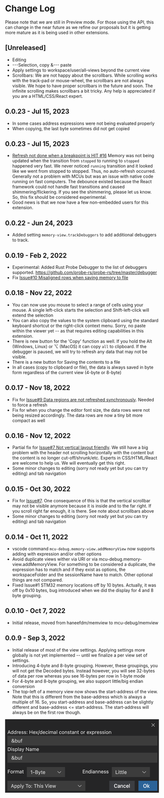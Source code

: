 # Change Log

Please note that we are still in Preview mode. For those using the API, this can change in the near future as we refine our proposals but it is getting more mature as it is being used in other extensions.

## [Unreleased]

-   Editing
-   ---Selection, copy &--- paste
-   Apply settings to workspace/user/all-views beyond the current view
-   Scrollbars: We are not happy about the scrollbars. While scrolling works with the track-pad or mouse-wheel, the scrollbars are not always visible. We hope to have proper scrollbars in the future and soon. The infinite scrolling makes scrollbars a bit tricky. Any help is appreciated if you are a HTML/CSS/React expert.

## 0.0.23 - Jul 15, 2023

-   In some cases address expressions were not being evaluated properly
-   When copying, the last byte sometimes did not get copied

## 0.0.23 - Jul 15, 2023

-   [Refresh not done when a breakpoint is HIT #16](https://github.com/mcu-debug/memview/issues/16) Memory was not being updated when the transition from `stopped` to running to `stopped` happened very fast. We never noticed `running` transition and it looked like we went from stopped to stopped. Thus, no auto-refresh occurred. Generally not a problem with MCUs but was an issue with native code running on fast computers. The debounce existed because the React framework could not handle fast transitions and caused shimmering/flickering. If you see the shimmering, please let us know. So, this fix should be considered experimental.
-   Good news is that we now have a few non-embedded users for this extension.

## 0.0.22 - Jun 24, 2023

-   Added setting `memory-view.trackDebuggers` to add additional debuggers to track.

## 0.0.19 - Feb 2, 2022

-   Experimental: Added Rust Probe Debugger to the list of debuggers supported. https://github.com/probe-rs/probe-rs/tree/master/debugger
-   Fix [Issue#10 Misaligned rows when saving memory to file](https://github.com/mcu-debug/memview/issues/10)

## 0.0.18 - Nov 22, 2022

-   You can now use you mouse to select a range of cells using your mouse. A single left-click starts the selection and Shift-left-click will extend the selection
-   You can also copy the values to the system clipboard using the standard keyboard shortcut or the right-click context menu. Sorry, no paste within the viewer yet -- as that requires editing capabilities in this extension.
-   There is new button for the 'Copy' function as well. If you hold the Alt (Windows, Linux) or ⌥ (MacOS) it can copy `all` to clipboard. If the debugger is paused, we will try to refresh any data that may not be visible.
-   There is a new button for Saving the contents to a file
-   In all cases (copy to clipboard or file), the data is always saved in byte form regardless of the current view (4-byte or 8-byte)

## 0.0.17 - Nov 18, 2022

-   Fix for [Issue#9 Data regions are not refreshed synchronously](https://github.com/mcu-debug/memview/issues/9). Needed to force a refresh
-   Fix for when you change the editor font size, the data rows were not being resized accordingly. The data rows are now a tiny bit more compact as well

## 0.0.16 - Nov 12, 2022

-   Partial fix for [Issue#7 Not vertical layout friendly](https://github.com/mcu-debug/memview/issues/7). We still have a big problem with the header not scrolling horizontally with the content but the content is no longer cut-off/shrunk/etc. Experts in CSS/HTML/React are welcome to help us. We will eventually get this right.
-   Some minor changes to editing (sorry not ready yet but you can try editing) and tab navigation

## 0.0.15 - Oct 30, 2022

-   Fix for [Issue#7](https://github.com/mcu-debug/memview/issues/7). One consequence of this is that the vertical scrollbar may not be visible anymore because it is inside and to the far right. If you scroll right far enough, it is there. See note about scrollbars above
-   Some minor changes to editing (sorry not ready yet but you can try editing) and tab navigation

## 0.0.14 - Oct 11, 2022

-   vscode command `mcu-debug.memory-view.addMemoryView` now supports adding with expression and/or other options
-   Avoid duplicate views wither via URI or via mcu-debug.memory-view.addMemoryView. For something to be considered a duplicate, the expression has to match and if they exist as options, the workspaceFolder and the sessionName have to match. Other optional things are not compared.
-   Fixed Issue#1 STM32 memory locations off by 10 bytes. Actually, it was off by 0x10 bytes, bug introduced when we did the display for 4 and 8 byte grouping.

## 0.0.10 - Oct 7, 2022

-   Initial release, moved from haneefdm/memview to mcu-debug/memview

## 0.0.9 - Sep 3, 2022

-   Initial release of most of the view settings. Applying settings more globally is not yet implemented -- until we finalize a per view set of settings.
-   Introducing 4-byte and 8-byte grouping. However, these groupings, you will not get the Decoded bytes. Instead however, you will see 32-bytes of data per row whereas you see 16-bytes per row in 1-byte mode
-   For 4-byte and 8-byte grouping, we also support little/big endian conversion
-   The top-left of a memory view now shows the start-address of the view. Note that this is different from the base-address which is always a multiple of 16. So, you start-address and base-address can be slightly different and base-address <= start-address. The start-address will always be on the first row though.

![vew-properties](./resources/vew-props.png)
